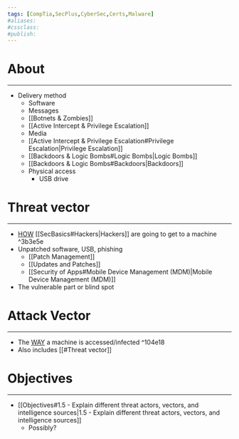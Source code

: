 ```yaml
---
tags: [CompTia,SecPlus,CyberSec,Certs,Malware]
#aliases:
#cssclass:
#publish:
---
```


# About
---
- Delivery method
   - Software
   - Messages
   - [[Botnets & Zombies]]
   - [[Active Intercept & Privilege Escalation]]
   - Media
   - [[Active Intercept & Privilege Escalation#Privilege Escalation|Privilege Escalation]]
   - [[Backdoors & Logic Bombs#Logic Bombs|Logic Bombs]]
   - [[Backdoors & Logic Bombs#Backdoors|Backdoors]]
   - Physical access
	   - USB drive

# Threat vector
---
- <u>HOW</u> [[SecBasics#Hackers|Hackers]] are going to get to a machine ^3b3e5e
- Unpatched software, USB, phishing
	- [[Patch Management]]
	- [[Updates and Patches]]
	- [[Security of Apps#Mobile Device Management (MDM)|Mobile Device Management (MDM)]]
- The vulnerable part or blind spot

# Attack Vector
---
- The <u>WAY</u> a machine is accessed/infected ^104e18
- Also includes [[#Threat vector]]

# Objectives
---
- [[Objectives#1.5 - Explain different threat actors, vectors, and intelligence sources|1.5 - Explain different threat actors, vectors, and intelligence sources]]
	- Possibly?
